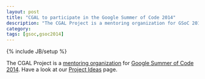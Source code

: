 ```yaml
---
layout: post
title: "CGAL to participate in the Google Summer of Code 2014"
description: "The CGAL Project is a mentoring organization for GSoC 2014"
category: 
tags: [gsoc,gsoc2014]
---
```

{% include JB/setup %}

The CGAL Project is a <a href="https://www.google-melange.com/archive/gsoc/2014/orgs/cgal">mentoring organization</a>
for <a href="https://www.google-melange.com/archive/gsoc/2014">Google Summer of Code 2014</a>.
Have a look at our <a href="{{ site.baseurl }}/gsoc/2014.html">Project Ideas</a> page.
